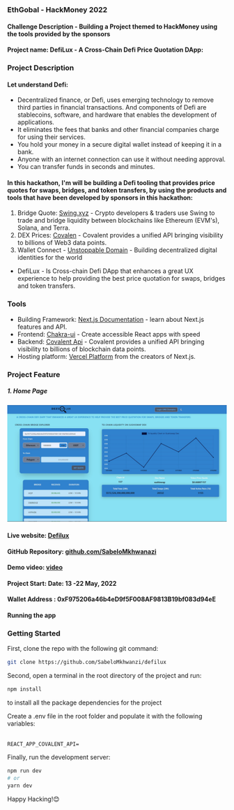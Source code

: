 ### EthGobal - HackMoney 2022

#### Challenge Description - Building a Project themed to HackMoney using the tools provided by the sponsors 

#### Project name: DefiLux - A Cross-Chain Defi Price Quotation DApp: 

### Project Description

#### Let understand Defi:
- Decentralized finance, or Defi, uses emerging technology to remove third parties in financial transactions.
And components of Defi are stablecoins, software, and hardware that enables the development of applications.
- It eliminates the fees that banks and other financial companies charge for using their services.
- You hold your money in a secure digital wallet instead of keeping it in a bank.
- Anyone with an internet connection can use it without needing approval.
- You can transfer funds in seconds and minutes.

#### In this hackathon, I'm will be building a Defi tooling that provides price quotes for swaps, bridges, and token transfers, by using the products and tools that have been developed by sponsors in this hackathon:
1. Bridge Quote: [Swing.xyz](https://swing.xyz/) - Crypto developers & traders use Swing to trade and bridge liquidity between blockchains like Ethereum (EVM's), Solana, and Terra. 
2. DEX Prices: [Covalen](https://www.covalenthq.com/) - Covalent provides a unified API bringing visibility to billions of Web3 data points.
3. Wallet Connect - [Unstoppable Domain](https://unstoppabledomains.com/) - Building decentralized digital identities for the world

- DefiLux - Is Cross-chain Defi DApp that enhances a great UX experience to help providing the best price quotation for swaps, bridges and token transfers.

### Tools
- Building Framework: [Next.js Documentation](https://nextjs.org/docs) - learn about Next.js features and API.
- Frontend: [Chakra-ui](https://chakra-ui.com/) - Create accessible React apps with speed
- Backend: [Covalent Api](https://www.covalenthq.com/) - Covalent provides a unified API bringing visibility to billions of blockchain data points.
- Hosting platform: [Vercel Platform](https://vercel.com/new?utm_medium=default-template&filter=next.js&utm_source=create-next-app&utm_campaign=create-next-app-readme) from the creators of Next.js.

### Project Feature

##### 1. Home Page

![HomePage](https://github.com/SabeloMkhwanzi/defilux/blob/main/public/defiLuxHomePage1.jpg)

#### Live website: [Defilux](https://defilux.vercel.app/)

#### GitHub Repository: [github.com/SabeloMkhwanazi](https://github.com/SabeloMkhwanzi/defilux)

#### Demo video: [video]()

#### Project Start: Date: 13 -22 May, 2022

#### Wallet Address : 0xF975206a46b4eD9f5F008AF9813B19bf083d94eE

#### Running the app

### Getting Started

First, clone the repo with the following git command:

```bash
git clone https://github.com/SabeloMkhwanzi/defilux
```

Second, open a terminal in the root directory of the project and run:

```bash
npm install
```

to install all the package dependencies for the project

Create a .env file in the root folder and populate it with the following variables:

```

REACT_APP_COVALENT_API=

```

Finally, run the development server:

```bash
npm run dev
# or
yarn dev
```

Happy Hacking!😊
